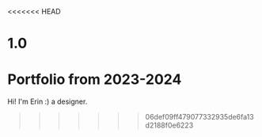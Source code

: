 <<<<<<< HEAD
# 1.0
Portfolio from 2023-2024
=======
Hi! I'm Erin :) a designer.
>>>>>>> 06def09ff479077332935de6fa13d2188f0e6223
